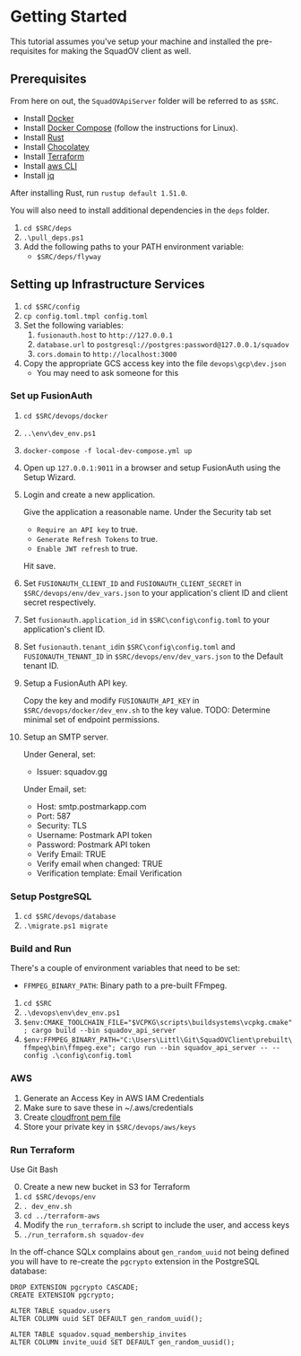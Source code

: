 # Getting Started

This tutorial assumes you've setup your machine and installed the pre-requisites for making the SquadOV client as well.

## Prerequisites

From here on out, the `SquadOVApiServer` folder will be referred to as `$SRC`.

* Install [Docker](https://docs.docker.com/docker-for-windows/wsl/)
* Install [Docker Compose](https://docs.docker.com/compose/install/) (follow the instructions for Linux).
* Install [Rust](https://www.rust-lang.org/tools/install)
* Install [Chocolatey](https://chocolatey.org/install#individual)
* Install [Terraform](https://learn.hashicorp.com/tutorials/terraform/install-cli)
* Install [aws CLI](https://docs.aws.amazon.com/cli/latest/userguide/install-cliv2-windows.html)
* Install [jq](https://community.chocolatey.org/packages/jq/1.6)

After installing Rust, run `rustup default 1.51.0`.

You will also need to install additional dependencies in the `deps` folder.

1. `cd $SRC/deps`
2. `.\pull_deps.ps1`
3. Add the following paths to your PATH environment variable:
    * `$SRC/deps/flyway`

## Setting up Infrastructure Services

1. `cd $SRC/config`
2. `cp config.toml.tmpl config.toml`
3. Set the following variables:
   1. `fusionauth.host` to `http://127.0.0.1`
   2. `database.url` to `postgresql://postgres:password@127.0.0.1/squadov`
   3. `cors.domain` to `http://localhost:3000`
4. Copy the appropriate GCS access key into the file `devops\gcp\dev.json`
    * You may need to ask someone for this

### Set up FusionAuth

1. `cd $SRC/devops/docker`
2. `..\env\dev_env.ps1`
3. `docker-compose -f local-dev-compose.yml up`
4. Open up `127.0.0.1:9011` in a browser and setup FusionAuth using the Setup Wizard.
5. Login and create a new application.

    Give the application a reasonable name. Under the Security tab set

    * `Require an API key` to true.
    * `Generate Refresh Tokens` to true.
    * `Enable JWT refresh` to true.

    Hit save.
6. Set `FUSIONAUTH_CLIENT_ID` and `FUSIONAUTH_CLIENT_SECRET` in `$SRC/devops/env/dev_vars.json` to your application's client ID and client secret respectively.
7. Set `fusionauth.application_id` in `$SRC\config\config.toml` to your application's client ID.
8. Set `fusionauth.tenant_id`in `$SRC\config\config.toml` and `FUSIONAUTH_TENANT_ID` in `$SRC/devops/env/dev_vars.json` to the Default tenant ID.
9. Setup a FusionAuth API key.

    Copy the key and modify `FUSIONAUTH_API_KEY` in `$SRC/devops/docker/dev_env.sh` to the key value.
    TODO: Determine minimal set of endpoint permissions.
10. Setup an SMTP server.

    Under General, set:
    * Issuer: squadov.gg

    Under Email, set:

    * Host: smtp.postmarkapp.com
    * Port: 587
    * Security: TLS
    * Username: Postmark API token
    * Password: Postmark API token
    * Verify Email: TRUE
    * Verify email when changed: TRUE
    * Verification template: Email Verification

### Setup PostgreSQL

1. `cd $SRC/devops/database`
2. `.\migrate.ps1 migrate`

### Build and Run

There's a couple of environment variables that need to be set:
* `FFMPEG_BINARY_PATH`: Binary path to a pre-built FFmpeg.

1. `cd $SRC`
2. `.\devops\env\dev_env.ps1`
3. `$env:CMAKE_TOOLCHAIN_FILE="$VCPKG\scripts\buildsystems\vcpkg.cmake"; cargo build --bin squadov_api_server`
4. `$env:FFMPEG_BINARY_PATH="C:\Users\Littl\Git\SquadOVClient\prebuilt\ffmpeg\bin\ffmpeg.exe"; cargo run --bin squadov_api_server -- --config .\config\config.toml`

### AWS
1. Generate an Access Key in AWS IAM Credentials
2. Make sure to save these in ~/.aws/credentials
3. Create [cloudfront pem file](https://docs.aws.amazon.com/AmazonCloudFront/latest/DeveloperGuide/private-content-trusted-signers.html)
4. Store your private key in `$SRC/devops/aws/keys`

### Run Terraform
Use Git Bash

0. Create a new new bucket in S3 for Terraform
1. `cd $SRC/devops/env`
2. `. dev_env.sh`
3. `cd ../terraform-aws`
4. Modify the `run_terraform.sh` script to include the user, and access keys
5. `./run_terraform.sh squadov-dev`

In the off-chance SQLx complains about `gen_random_uuid` not being defined you will have to re-create the `pgcrypto` extension in the PostgreSQL database:

```
DROP EXTENSION pgcrypto CASCADE;
CREATE EXTENSION pgcrypto;

ALTER TABLE squadov.users
ALTER COLUMN uuid SET DEFAULT gen_random_uuid();

ALTER TABLE squadov.squad_membership_invites
ALTER COLUMN invite_uuid SET DEFAULT gen_random_uusid();
```